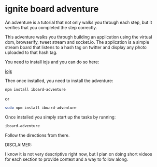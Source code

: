 # ignite board adventure

An adventure is a tutorial that not only walks you 
through each step, but it verifies that you completed
the step correctly.

This adventure walks you through building an application
using the virtual dom, browserify, tweet stream and socket.io.  The application is a simple stream board that listens
to a hash tag on twitter and display any photo uploaded to
that hash tag.

You need to install iojs and you can do so here:

[iojs](http://iojs.org)

Then once installed, you need to install the adventure:

``` sh
npm install iboard-adventure
```

or

``` sh
sudo npm install iboard-adventure
```

Once installed you simply start up the tasks by running:

``` sh
iboard-adventure
```

Follow the directions from there.  

DISCLAIMER: 

I know it is not very descriptive right now, but I plan on doing short videos for each section to provide context and 
a way to follow along.
